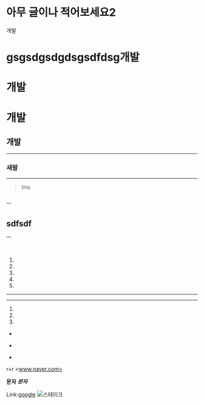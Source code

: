 # 아무 글이나 적어보세요2
개발

gsgsdgsdgdsgsdfdsg개발
=====
개발
=====
# 개발
## 개발
-----
### 새발
-----
> this
>> ##
'''
## sdfsdf
'''
>> #

1.
1.
1.
1.
1.
* * * * 

* *  * *
1.
    
1.
1.

*
-
+
r+r 
<www.naver.com> 

**문자**
***문자*** 

Link:[google](www.naver.com "go naver")
![스테이크](https://www.google.co.kr/imgres?imgurl=http%3A%2F%2Fcfile6.uf.tistory.com%2Fimage%2F2730134C528E1C0C1E845B&imgrefurl=http%3A%2F%2Fslds2.tistory.com%2F1447&docid=7Zok-bL8gpz4AM&tbnid=uNAE4cf_Z2wdoM%3A&vet=10ahUKEwjawZH7zfvSAhXpx1QKHQGhCqAQMwgaKAAwAA..i&w=900&h=600&bih=708&biw=1517&q=%EC%8A%A4%ED%85%8C%EC%9D%B4%ED%81%AC&ved=0ahUKEwjawZH7zfvSAhXpx1QKHQGhCqAQMwgaKAAwAA&iact=mrc&uact=8)
